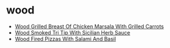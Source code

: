 # wood

 * [Wood Grilled Breast Of Chicken Marsala With Grilled Carrots](../../index/w/wood-grilled-breast-of-chicken-marsala-with-grilled-carrots-232444.json)
 * [Wood Smoked Tri Tip With Sicilian Herb Sauce](../../index/w/wood-smoked-tri-tip-with-sicilian-herb-sauce-238793.json)
 * [Wood Fired Pizzas With Salami And Basil](../../index/w/wood-fired-pizzas-with-salami-and-basil.json)
